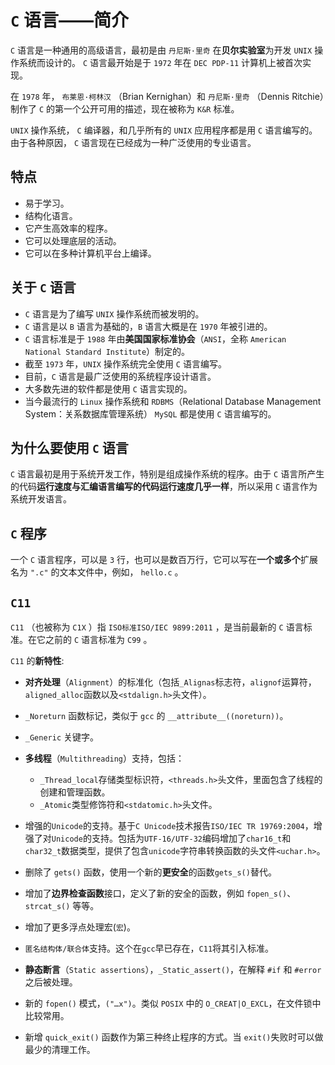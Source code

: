 # `C` 语言——简介

`C` 语言是一种通用的高级语言，最初是由 `丹尼斯·里奇` 在**贝尔实验室**为开发 `UNIX` 操作系统而设计的。 `C` 语言最开始是于 `1972` 年在 `DEC PDP-11` 计算机上被首次实现。

在 `1978` 年， `布莱恩·柯林汉` （Brian Kernighan）和 `丹尼斯·里奇` （Dennis Ritchie）制作了 `C` 的第一个公开可用的描述，现在被称为 `K&R` 标准。

`UNIX` 操作系统， `C` 编译器，和几乎所有的 `UNIX` 应用程序都是用 `C` 语言编写的。由于各种原因， `C` 语言现在已经成为一种广泛使用的专业语言。

## 特点

* 易于学习。
* 结构化语言。
* 它产生高效率的程序。
* 它可以处理底层的活动。
* 它可以在多种计算机平台上编译。

## 关于 `C` 语言

* `C` 语言是为了编写 `UNIX` 操作系统而被发明的。
* `C` 语言是以 `B` 语言为基础的，`B` 语言大概是在 `1970` 年被引进的。
* `C` 语言标准是于 `1988` 年由**美国国家标准协会**（`ANSI`，全称 `American National Standard Institute`）制定的。
* 截至 `1973` 年，`UNIX` 操作系统完全使用 `C` 语言编写。
* 目前，`C` 语言是最广泛使用的系统程序设计语言。
* 大多数先进的软件都是使用 `C` 语言实现的。
* 当今最流行的 `Linux` 操作系统和 `RDBMS`（Relational Database Management System：关系数据库管理系统） `MySQL` 都是使用 `C` 语言编写的。

## 为什么要使用 `C` 语言

`C` 语言最初是用于系统开发工作，特别是组成操作系统的程序。由于 `C` 语言所产生的代码**运行速度与汇编语言编写的代码运行速度几乎一样**，所以采用 `C` 语言作为系统开发语言。

## `C` 程序

一个 `C` 语言程序，可以是 `3` 行，也可以是数百万行，它可以写在**一个或多个**扩展名为 `".c"` 的文本文件中，例如， `hello.c` 。

## `C11`

`C11` （也被称为 `C1X` ）指 `ISO标准ISO/IEC 9899:2011` ，是当前最新的 `C` 语言标准。在它之前的 `C` 语言标准为 `C99` 。

`C11` 的**新特性**:

* **对齐处理**（`Alignment`）的标准化（包括`_Alignas`标志符，`alignof`运算符，`aligned_alloc`函数以及`<stdalign.h>`头文件）。
* `_Noreturn` 函数标记，类似于 `gcc` 的 `__attribute__((noreturn))`。
* `_Generic` 关键字。
* **多线程**（`Multithreading`）支持，包括：
  + `_Thread_local`存储类型标识符，`<threads.h>`头文件，里面包含了线程的创建和管理函数。
  + `_Atomic`类型修饰符和`<stdatomic.h>`头文件。
* 增强的`Unicode`的支持。基于`C Unicode`技术报告`ISO/IEC TR 19769:2004`，增强了对`Unicode`的支持。包括为`UTF-16/UTF-32`编码增加了`char16_t`和`char32_t`数据类型，提供了包含`unicode`字符串转换函数的头文件`<uchar.h>`。

* 删除了 `gets()` 函数，使用一个新的**更安全**的函数`gets_s()`替代。

* 增加了**边界检查函数**接口，定义了新的安全的函数，例如 `fopen_s()`、`strcat_s()` 等等。

* 增加了更多浮点处理宏(`宏`)。

* `匿名结构体/联合体`支持。这个在`gcc`早已存在，`C11`将其引入标准。

* **静态断言**（`Static assertions`），`_Static_assert()`，在解释 `#if` 和 `#error` 之后被处理。

* 新的 `fopen()` 模式，`("…x")`。类似 `POSIX` 中的 `O_CREAT|O_EXCL`，在文件锁中比较常用。

* 新增 `quick_exit()` 函数作为第三种终止程序的方式。当 `exit()`失败时可以做最少的清理工作。
